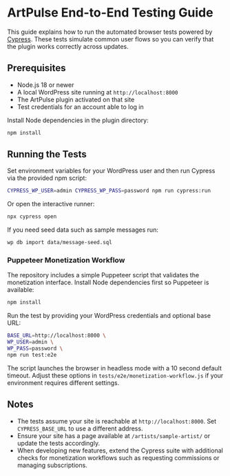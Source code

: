 # ArtPulse End-to-End Testing Guide

This guide explains how to run the automated browser tests powered by
[Cypress](https://www.cypress.io/). These tests simulate common user flows so you
can verify that the plugin works correctly across updates.

## Prerequisites

- Node.js 18 or newer
- A local WordPress site running at `http://localhost:8000`
- The ArtPulse plugin activated on that site
- Test credentials for an account able to log in

Install Node dependencies in the plugin directory:

```bash
npm install
```

## Running the Tests

Set environment variables for your WordPress user and then run Cypress via the
provided npm script:

```bash
CYPRESS_WP_USER=admin CYPRESS_WP_PASS=password npm run cypress:run
```

Or open the interactive runner:

```bash
npx cypress open
```

If you need seed data such as sample messages run:

```bash
wp db import data/message-seed.sql
```

### Puppeteer Monetization Workflow

The repository includes a simple Puppeteer script that validates the
monetization interface. Install Node dependencies first so Puppeteer is
available:

```bash
npm install
```

Run the test by providing your WordPress credentials and optional base URL:

```bash
BASE_URL=http://localhost:8000 \
WP_USER=admin \
WP_PASS=password \
npm run test:e2e
```

The script launches the browser in headless mode with a 10 second default
timeout. Adjust these options in `tests/e2e/monetization-workflow.js` if your
environment requires different settings.

## Notes

- The tests assume your site is reachable at `http://localhost:8000`. Set
  `CYPRESS_BASE_URL` to use a different address.
- Ensure your site has a page available at `/artists/sample-artist/` or update
  the tests accordingly.
- When developing new features, extend the Cypress suite with additional
  checks for monetization workflows such as requesting commissions or managing
  subscriptions.
